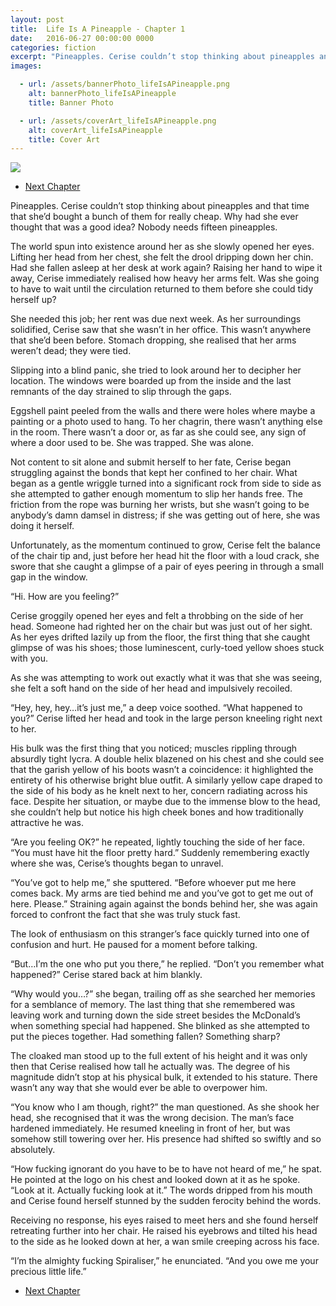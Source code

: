 ```yaml
---
layout: post
title:  Life Is A Pineapple - Chapter 1
date:   2016-06-27 00:00:00 0000
categories: fiction
excerpt: "Pineapples. Cerise couldn’t stop thinking about pineapples and that time that she’d bought a bunch of them for really cheap."
images:

  - url: /assets/bannerPhoto_lifeIsAPineapple.png
    alt: bannerPhoto_lifeIsAPineapple
    title: Banner Photo

  - url: /assets/coverArt_lifeIsAPineapple.png
    alt: coverArt_lifeIsAPineapple
    title: Cover Art
---
```


<img class="bannerPhoto" src="{{ site.url }}/assets/bannerPhoto_lifeIsAPineapple.png" />

<ul class="pager">
  <li class="next"><a href="http://mcdickson.com/fiction/2016/07/09/life-is-a-pineapple-chapter-2.html">Next Chapter</a></li>
</ul>

Pineapples. Cerise couldn’t stop thinking about pineapples and that time that she’d bought a bunch of them for really cheap. Why had she ever thought that was a good idea? Nobody needs fifteen pineapples.

The world spun into existence around her as she slowly opened her eyes. Lifting her head from her chest, she felt the drool dripping down her chin. Had she fallen asleep at her desk at work again? Raising her hand to wipe it away, Cerise immediately realised how heavy her arms felt. Was she going to have to wait until the circulation returned to them before she could tidy herself up?

She needed this job; her rent was due next week. As her surroundings solidified, Cerise saw that she wasn’t in her office. This wasn’t anywhere that she’d been before. Stomach dropping, she realised that her arms weren’t dead; they were tied.

Slipping into a blind panic, she tried to look around her to decipher her location. The windows were boarded up from the inside and the last remnants of the day strained to slip through the gaps.

Eggshell paint peeled from the walls and there were holes where maybe a painting or a photo used to hang. To her chagrin, there wasn’t anything else in the room. There wasn’t a door or, as far as she could see, any sign of where a door used to be. She was trapped. She was alone.

Not content to sit alone and submit herself to her fate, Cerise began struggling against the bonds that kept her confined to her chair. What began as a gentle wriggle turned into a significant rock from side to side as she attempted to gather enough momentum to slip her hands free. The friction from the rope was burning her wrists, but she wasn’t going to be anybody’s damn damsel in distress; if she was getting out of here, she was doing it herself.

Unfortunately, as the momentum continued to grow, Cerise felt the balance of the chair tip and, just before her head hit the floor with a loud crack, she swore that she caught a glimpse of a pair of eyes peering in through a small gap in the window.

“Hi. How are you feeling?”

Cerise groggily opened her eyes and felt a throbbing on the side of her head. Someone had righted her on the chair but was just out of her sight. As her eyes drifted lazily up from the floor, the first thing that she caught glimpse of was his shoes; those luminescent, curly-toed yellow shoes stuck with you.

As she was attempting to work out exactly what it was that she was seeing, she felt a soft hand on the side of her head and impulsively recoiled.

“Hey, hey, hey…it’s just me,” a deep voice soothed. “What happened to you?” Cerise lifted her head and took in the large person kneeling right next to her.

His bulk was the first thing that you noticed; muscles rippling through absurdly tight lycra. A double helix blazened on his chest and she could see that the garish yellow of his boots wasn’t a coincidence: it highlighted the entirety of his otherwise bright blue outfit. A similarly yellow cape draped to the side of his body as he knelt next to her, concern radiating across his face. Despite her situation, or maybe due to the immense blow to the head, she couldn’t help but notice his high cheek bones and how traditionally attractive he was.

“Are you feeling OK?” he repeated, lightly touching the side of her face. “You must have hit the floor pretty hard.” Suddenly remembering exactly where she was, Cerise’s thoughts began to unravel.

“You’ve got to help me,” she sputtered. “Before whoever put me here comes back. My arms are tied behind me and you’ve got to get me out of here. Please.” Straining again against the bonds behind her, she was again forced to confront the fact that she was truly stuck fast.

The look of enthusiasm on this stranger’s face quickly turned into one of confusion and hurt. He paused for a moment before talking.

“But…I’m the one who put you there,” he replied. “Don’t you remember what happened?” Cerise stared back at him blankly.

“Why would you…?” she began, trailing off as she searched her memories for a semblance of memory. The last thing that she remembered was leaving work and turning down the side street besides the McDonald’s when something special had happened. She blinked as she attempted to put the pieces together. Had something fallen? Something sharp?

The cloaked man stood up to the full extent of his height and it was only then that Cerise realised how tall he actually was. The degree of his magnitude didn’t stop at his physical bulk, it extended to his stature. There wasn’t any way that she would ever be able to overpower him.

“You know who I am though, right?” the man questioned. As she shook her head, she recognised that it was the wrong decision. The man’s face hardened immediately. He resumed kneeling in front of her, but was somehow still towering over her. His presence had shifted so swiftly and so absolutely.

“How fucking ignorant do you have to be to have not heard of me,” he spat. He pointed at the logo on his chest and looked down at it as he spoke. “Look at it. Actually fucking look at it.” The words dripped from his mouth and Cerise found herself stunned by the sudden ferocity behind the words.

Receiving no response, his eyes raised to meet hers and she found herself retreating further into her chair. He raised his eyebrows and tilted his head to the side as he looked down at her, a wan smile creeping across his face.

“I’m the almighty fucking Spiraliser,” he enunciated. “And you owe me your precious little life.”

<ul class="pager">
  <li class="next"><a href="http://mcdickson.com/fiction/2016/07/09/life-is-a-pineapple-chapter-2.html">Next Chapter</a></li>
</ul>
